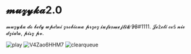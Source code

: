 # 𝓶𝓾𝔃𝔂𝓴𝓪2.0
𝓶𝓾𝔃𝔂𝓴𝓪 𝓭𝓸 𝓫𝓮𝓽𝔂 𝔀𝓹𝓮ł𝓷𝓲 𝔃𝓻𝓸𝓫𝓲𝓸𝓷𝓪 𝓹𝓻𝔃𝓮𝔃 𝓲̷𝓷̷𝓯̷𝓸̷𝓻̷𝓶̷𝓮̷𝓳̷𝓽̷𝓲̷𝓴̷ ̷9̷6̷#1111.
𝓙𝓮ż𝓮𝓵𝓲 𝓬𝓸ś 𝓷𝓲𝓮 𝓭𝔃𝓲𝓪ł𝓪, 𝓹𝓲𝓼𝔃 𝓹𝓿.

![play](https://user-images.githubusercontent.com/101056548/157512299-17e66baa-6a80-4865-a7c9-e1aaed85e266.png)
![V4Zao6HHM7](https://user-images.githubusercontent.com/101056548/157512493-518b6ae8-7fa4-4314-9b9b-fc2882d1fb7c.png)
![clearqueue](https://user-images.githubusercontent.com/101056548/157512733-8df7324b-eb87-4d31-89e0-2fbbf5cf7811.png)
